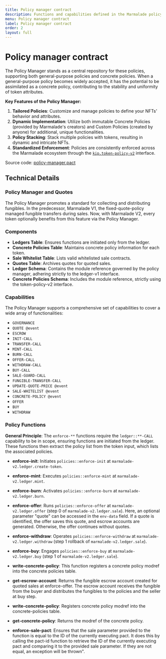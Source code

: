 ```yaml
---
title: Policy manager contract
description: Functions and capabilities defined in the Marmalade policy manager contract enforce the policies you select for tokens and token-related operations.
menu: Policy manager contract
label: Policy manager contract
order: 2
layout: full
---
```


# Policy manager contract

The Policy Manager stands as a central repository for these policies, supporting
both general-purpose policies and concrete policies. When a general-purpose
policy becomes widely accepted, it has the potential to be assimilated as a
concrete policy, contributing to the stability and uniformity of token
attributes.

**Key Features of the Policy Manager:**

1.  **Tailored Policies**: Customize and manage policies to define your NFTs'
    behavior and attributes.
2.  **Dynamic Implementation**: Utilize both immutable Concrete Policies
    (provided by Marmalade's creators) and Custom Policies (created by anyone)
    for additional, unique functionalities.
3.  **Policy Stacking**: Stack multiple policies with tokens, resulting in
    dynamic and intricate NFTs.
4.  **Standardized Enforcement**: Policies are consistently enforced across the
    Marmalade ecosystem through the
    [`kip.token-policy-v2`](https://github.com/kadena-io/marmalade/blob/v2/pact/kip/token-policy-v2.pact)
    interface.

Source code: [policy-manager.pact](https://github.com/kadena-io/marmalade/blob/v2/pact/policy-manager/policy-manager.pact)

## Technical Details

### Policy Manager and Quotes

The Policy Manager promotes a standard for collecting and distributing
fungibles. In the predecessor, Marmalade V1, the fixed-quote-policy managed
fungible transfers during sales. Now, with Marmalade V2, every token optionally
benefits from this feature via the Policy Manager.

### Components

- **Ledgers Table**: Ensures functions are initiated only from the ledger.
- **Concrete Policies Table**: Maintains concrete policy information for each
  token.
- **Sale Whitelist Table**: Lists valid whitelisted sale contracts.
- **Quotes Table**: Archives quotes for quoted sales.
- **Ledger Schema**: Contains the module reference governed by the policy
  manager, adhering strictly to the ledger-v1 interface.
- **Concrete Policies Schema**: Includes the module reference, strictly using
  the token-policy-v2 interface.

### Capabilities

The Policy Manager supports a comprehensive set of capabilities to cover a wide
array of functionalities:

- `GOVERNANCE`
- `QUOTE @event`
- `ESCROW`
- `INIT-CALL`
- `TRANSFER-CALL`
- `MINT-CALL`
- `BURN-CALL`
- `OFFER-CALL`
- `WITHDRAW-CALL`
- `BUY-CALL`
- `SALE-GUARD-CALL`
- `FUNGIBLE-TRANSFER-CALL`
- `UPDATE-QUOTE-PRICE @event`
- `SALE-WHITELIST @event`
- `CONCRETE-POLICY @event`
- `OFFER`
- `BUY`
- `WITHDRAW`

### Policy Functions

**General Principle**: The `enforce-**` functions require the `ledger::**-CALL`
capability to be in scope, ensuring functions are initiated from the ledger.
These functions then extract the policy list from the token input, which lists
the associated policies.

- **enforce-init**: Initiates `policies::enforce-init` at
  `marmalade-v2.ledger.create-token`.
- **enforce-mint**: Executes `policies::enforce-mint` at
  `marmalade-v2.ledger.mint`.
- **enforce-burn**: Activates `policies::enforce-burn` at
  `marmalade-v2.ledger.burn`.
- **enforce-offer**: Runs `policies::enforce-offer` at
  `marmalade-v2.ledger.offer` (step 0 of `marmalade-v2.ledger.sale`). Here, an
  optional parameter "quote" can be accessed in the `env-data` field. If a quote
  is identified, the offer saves this quote, and escrow accounts are generated.
  Otherwise, the offer continues without quotes.
- **enforce-withdraw**: Operates `policies::enforce-withdraw` at
  `marmalade-v2.ledger.withdraw` (step 1 rollback of
  `marmalade-v2.ledger.sale`).
- **enforce-buy**: Engages `policies::enforce-buy` at `marmalade-v2.ledger.buy`
  (step 1 of `marmalade-v2.ledger.sale`).
- **write-concrete-policy**: This function registers a concrete policy modref
  into the concrete policies table.

- **get-escrow-account**: Returns the fungible escrow account created for quoted
  sales at enforce-offer. The escrow account receives the fungible from the
  buyer and distributes the fungibles to the policies and the seller at buy
  step.

- **write-concrete-policy**: Registers concrete policy modref into the
  concrete-policies table.

- **get-concrete-policy**: Returns the modref of the concrete policy.
- **enforce-sale-pact**: Ensures that the sale parameter provided to the
  function is equal to the ID of the currently executing pact. It does this by
  calling the pact-id function to retrieve the ID of the currently executing
  pact and comparing it to the provided sale parameter. If they are not equal,
  an exception will be thrown".
